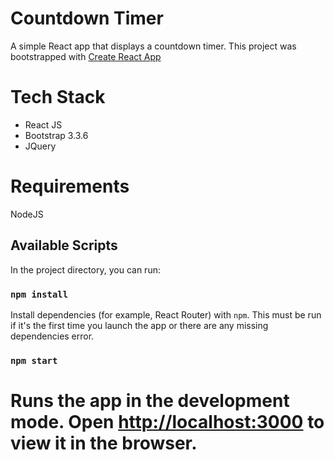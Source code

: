 Countdown Timer
===
A simple React app that displays a countdown timer. This project was bootstrapped with [Create React App](https://github.com/facebookincubator/create-react-app)

Tech Stack
===
- React JS
- Bootstrap 3.3.6
- JQuery

Requirements
===
NodeJS

## Available Scripts

In the project directory, you can run:

### ```npm install```

Install dependencies (for example, React Router) with `npm`.
This must be run if it's the first time you launch the app or there are any missing dependencies error.

### ```npm start```

Runs the app in the development mode.
Open [http://localhost:3000](http://localhost:3000) to view it in the browser.
===


